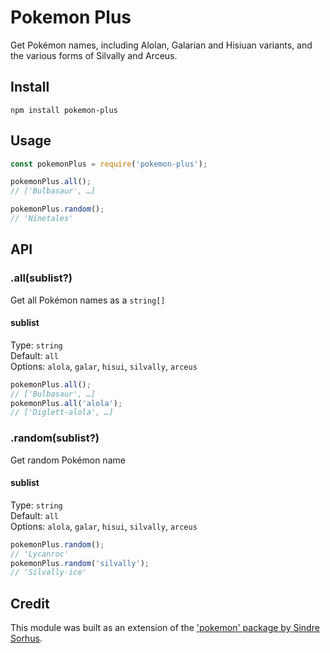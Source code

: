 # Pokemon Plus
Get Pokémon names, including Alolan, Galarian and Hisiuan variants, and the various forms of Silvally and Arceus.

## Install
```
npm install pokemon-plus
```

## Usage
```js
const pokemonPlus = require('pokemon-plus');

pokemonPlus.all();
// ['Bulbasaur', …]

pokemonPlus.random();
// 'Ninetales'
```

## API
### .all(sublist?)
Get all Pokémon names as a `string[]`

#### sublist
Type: `string`  
Default: `all`  
Options: `alola`, `galar`, `hisui`, `silvally`, `arceus`

```js
pokemonPlus.all();
// ['Bulbasaur', …]
pokemonPlus.all('alola');
// ['Diglett-alola', …]
```

### .random(sublist?)
Get random Pokémon name

#### sublist
Type: `string`  
Default: `all`  
Options: `alola`, `galar`, `hisui`, `silvally`, `arceus`

```js
pokemonPlus.random();
// 'Lycanroc'
pokemonPlus.random('silvally');
// 'Silvally-ice'
```

## Credit
This module was built as an extension of the ['pokemon' package by Sindre Sorhus](https://github.com/sindresorhus/pokemon).
